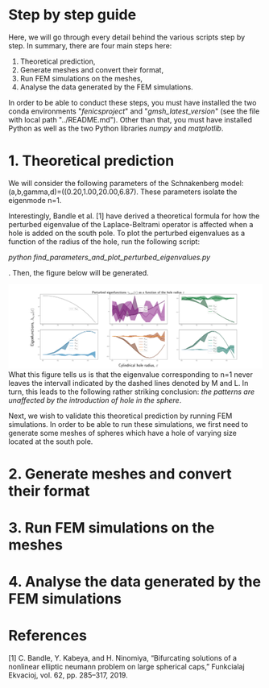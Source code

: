 # Step by step guide
Here, we will go through every detail behind the various scripts step by step. In summary, there are four main steps here:

1. Theoretical prediction,
2. Generate meshes and convert their format,
3. Run FEM simulations on the meshes,
4. Analyse the data generated by the FEM simulations. 

In order to be able to conduct these steps, you must have installed the two conda environments "*fenicsproject*" and "*gmsh\_latest\_version*" (see the file with local path "../README.md"). Other than that, you must have installed Python as well as the two Python libraries *numpy* and *matplotlib*.  

# 1. Theoretical prediction
We will consider the following parameters of the Schnakenberg model: (a,b,gamma,d)=((0.20,1.00,20.00,6.87). These parameters isolate the eigenmode n=1. 

Interestingly, Bandle et al. [1] have derived a theoretical formula for how the perturbed eigenvalue of the Laplace-Beltrami operator is affected when a hole is added on the south pole. To plot the perturbed eigenvalues as a function of the radius of the hole, run the following script:<br>

*python find\_parameters\_and\_plot\_perturbed\_eigenvalues.py*

. Then, the figure below will be generated. 

![Perturbed eigenvalues](../Figures/eigenfunctions_vs_hole_radius_n_1.png)
What this figure tells us is that the eigenvalue corresponding to n=1 never leaves the intervall indicated by the dashed lines denoted by M and L. In turn, this leads to the following rather striking conclusion: *the patterns are unaffected by the introduction of hole in the sphere*. 

Next, we wish to validate this theoretical prediction by running FEM simulations. In order to be able to run these simulations, we first need to generate some meshes of spheres which have a hole of varying size located at the south pole.
 
# 2. Generate meshes and convert their format

# 3. Run FEM simulations on the meshes


# 4. Analyse the data generated by the FEM simulations 


# References
[1] C. Bandle, Y. Kabeya, and H. Ninomiya, “Bifurcating solutions of a nonlinear elliptic
neumann problem on large spherical caps,” Funkcialaj Ekvacioj, vol. 62, pp. 285–317,
2019.
